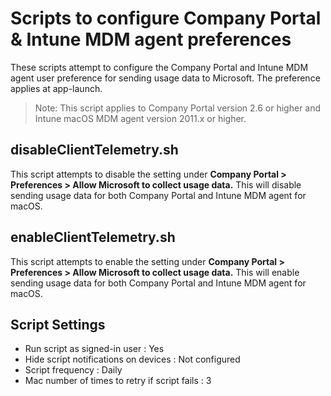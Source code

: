 # Scripts to configure Company Portal & Intune MDM agent preferences

These scripts attempt to configure the Company Portal and Intune MDM agent user preference for sending usage data to Microsoft. The preference applies at app-launch.

>Note:
>This script applies to Company Portal version 2.6 or higher and Intune macOS MDM agent version 2011.x or higher.

## disableClientTelemetry.sh
This script attempts to disable the setting under **Company Portal > Preferences > Allow Microsoft to collect usage data.** This will disable sending usage data for both Company Portal and Intune MDM agent for macOS.

## enableClientTelemetry.sh
This script attempts to enable the setting under **Company Portal > Preferences > Allow Microsoft to collect usage data.** This will enable sending usage data for both Company Portal and Intune MDM agent for macOS.

## Script Settings

- Run script as signed-in user : Yes
- Hide script notifications on devices : Not configured
- Script frequency : Daily
- Mac number of times to retry if script fails : 3
